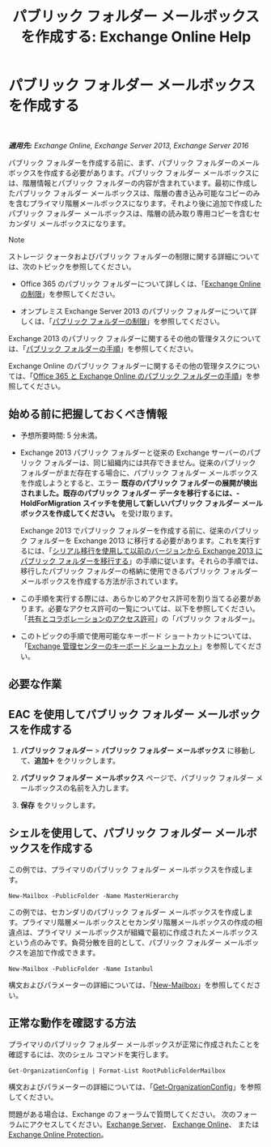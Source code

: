 ﻿---
title: 'パブリック フォルダー メールボックスを作成する: Exchange Online Help'
TOCTitle: パブリック フォルダー メールボックスを作成する
ms:assetid: 64437ffd-231b-4c10-84df-232ccbe9538f
ms:mtpsurl: https://technet.microsoft.com/ja-jp/library/JJ552410(v=EXCHG.150)
ms:contentKeyID: 49129490
ms.date: 05/22/2018
mtps_version: v=EXCHG.150
ms.translationtype: HT
---

# パブリック フォルダー メールボックスを作成する

 

_**適用先:** Exchange Online, Exchange Server 2013, Exchange Server 2016_

パブリック フォルダーを作成する前に、まず、パブリック フォルダーのメールボックスを作成する必要があります。パブリック フォルダー メールボックスには、階層情報とパブリック フォルダーの内容が含まれています。最初に作成したパブリック フォルダー メールボックスは、階層の書き込み可能なコピーのみを含むプライマリ階層メールボックスになります。それより後に追加で作成したパブリック フォルダー メールボックスは、階層の読み取り専用コピーを含むセカンダリ メールボックスになります。


> [!NOTE]
> ストレージ クォータおよびパブリック フォルダーの制限に関する詳細については、次のトピックを参照してください。 
> <UL>
> <LI>
> <P>Office 365 のパブリック フォルダーについて詳しくは、「<A href="https://go.microsoft.com/fwlink/?linkid=391188">Exchange Online の制限</A>」を参照してください。</P>
> <LI>
> <P>オンプレミス Exchange Server 2013 のパブリック フォルダーについて詳しくは、「<A href="limits-for-public-folders-exchange-2013-help.md">パブリック フォルダーの制限</A>」を参照してください。</P></LI></UL>



Exchange 2013 のパブリック フォルダーに関するその他の管理タスクについては、「[パブリック フォルダーの手順](public-folder-procedures-exchange-2013-help.md)」を参照してください。

Exchange Online のパブリック フォルダーに関するその他の管理タスクについては、「[Office 365 と Exchange Online のパブリック フォルダーの手順](https://technet.microsoft.com/ja-jp/library/jj966272\(v=exchg.150\))」を参照してください。

## 始める前に把握しておくべき情報

  - 予想所要時間: 5 分未満。

  - Exchange 2013 パブリック フォルダーと従来の Exchange サーバーのパブリック フォルダーは、同じ組織内には共存できません。従来のパブリック フォルダーがまだ存在する場合に、パブリック フォルダー メールボックスを作成しようとすると、エラー <strong>既存のパブリック フォルダーの展開が検出されました。既存のパブリック フォルダー データを移行するには、-HoldForMigration スイッチを使用して新しいパブリック フォルダー メールボックスを作成してください。</strong> を受け取ります。
    
    Exchange 2013 でパブリック フォルダーを作成する前に、従来のパブリック フォルダーを Exchange 2013 に移行する必要があります。これを実行するには、「[シリアル移行を使用して以前のバージョンから Exchange 2013 にパブリック フォルダーを移行する](https://technet.microsoft.com/ja-jp/library/jj150486\(v=exchg.150\))」の手順に従います。それらの手順では、移行したパブリック フォルダーの格納に使用できるパブリック フォルダー メールボックスを作成する方法が示されています。

  - この手順を実行する際には、あらかじめアクセス許可を割り当てる必要があります。必要なアクセス許可の一覧については、以下を参照してください。「[共有とコラボレーションのアクセス許可](sharing-and-collaboration-permissions-exchange-2013-help.md)」の「パブリック フォルダー」。

  - このトピックの手順で使用可能なキーボード ショートカットについては、「[Exchange 管理センターのキーボード ショートカット](keyboard-shortcuts-in-the-exchange-admin-center-exchange-online-protection-help.md)」を参照してください。

## 必要な作業

## EAC を使用してパブリック フォルダー メールボックスを作成する

1.  <strong>パブリック フォルダー</strong> \> <strong>パブリック フォルダー メールボックス</strong> に移動して、<strong>追加</strong>![\[追加\] アイコン](images/JJ218640.c1e75329-d6d7-4073-a27d-498590bbb558(EXCHG.150).gif "[追加] アイコン") をクリックします。

2.  <strong>パブリック フォルダー メールボックス</strong> ページで、パブリック フォルダー メールボックスの名前を入力します。

3.  <strong>保存</strong> をクリックします。

## シェルを使用して、パブリック フォルダー メールボックスを作成する

この例では、プライマリのパブリック フォルダー メールボックスを作成します。

    New-Mailbox -PublicFolder -Name MasterHierarchy

この例では、セカンダリのパブリック フォルダー メールボックスを作成します。プライマリ階層メールボックスとセカンダリ階層メールボックスの作成の相違点は、プライマリ メールボックスが組織で最初に作成されたメールボックスという点のみです。負荷分散を目的として、パブリック フォルダー メールボックスを追加で作成できます。

    New-Mailbox -PublicFolder -Name Istanbul 

構文およびパラメーターの詳細については、「[New-Mailbox](https://technet.microsoft.com/ja-jp/library/aa997663\(v=exchg.150\))」を参照してください。

## 正常な動作を確認する方法

プライマリのパブリック フォルダー メールボックスが正常に作成されたことを確認するには、次のシェル コマンドを実行します。

    Get-OrganizationConfig | Format-List RootPublicFolderMailbox

構文およびパラメーターの詳細については、「[Get-OrganizationConfig](https://technet.microsoft.com/ja-jp/library/aa997571\(v=exchg.150\))」を参照してください。

問題がある場合は、Exchange のフォーラムで質問してください。 次のフォーラムにアクセスしてください。[Exchange Server](https://go.microsoft.com/fwlink/p/?linkid=60612)、 [Exchange Online](https://go.microsoft.com/fwlink/p/?linkid=267542)、 または [Exchange Online Protection](https://go.microsoft.com/fwlink/p/?linkid=285351)。

